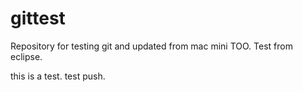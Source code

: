 # gittest
Repository for testing git and updated from mac mini TOO.
Test from eclipse.

this is a test.
test push.